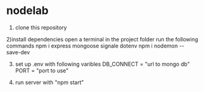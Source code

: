 # nodelab
1) clone this repository
 
2)install dependencies
 open a terminal in the project folder
 run the following commands
 npm i express mongoose signale dotenv
 npm i nodemon --save-dev 

3) set up .env with following varibles
 DB_CONNECT = "url to mongo db"
 PORT = "port to use"
 
 4) run server with "npm start"
   
